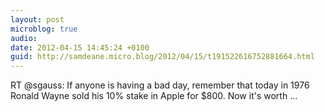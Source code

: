 ```yaml
---
layout: post
microblog: true
audio: 
date: 2012-04-15 14:45:24 +0100
guid: http://samdeane.micro.blog/2012/04/15/t191522616752881664.html
---
```

RT @sgauss: If anyone is having a bad day, remember that today in 1976 Ronald Wayne sold his 10% stake in Apple for $800. Now it's worth ...
